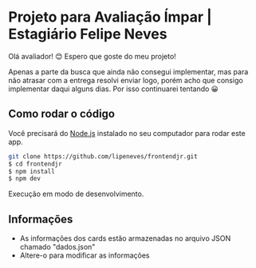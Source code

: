 # Projeto para Avaliação Ímpar | Estagiário Felipe Neves

Olá avaliador! 😊
Espero que goste do meu projeto!

Apenas a parte da busca que ainda não consegui implementar, mas para não atrasar com a entrega resolvi enviar logo, porém acho que consigo implementar daqui alguns dias. Por isso continuarei tentando 😀

## Como rodar o código

Você precisará do [Node.js](https://nodejs.org) instalado no seu computador para rodar este app.

```bash
git clone https://github.com/lipeneves/frontendjr.git
$ cd frontendjr
$ npm install
$ npm dev
```

Execução em modo de desenvolvimento. <br/>

## Informações

- As informações dos cards estão armazenadas no arquivo JSON chamado "dados.json"
- Altere-o para modificar as informações

